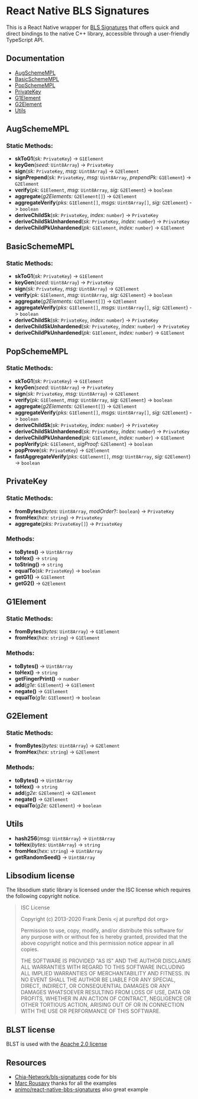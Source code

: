 # React Native BLS Signatures

This is a React Native wrapper for [BLS Signatures](https://github.com/Chia-Network/bls-signatures) that offers quick and direct bindings to the native C++ library, accessible through a user-friendly TypeScript API.

## Documentation

- [AugSchemeMPL](#augschemempl)
- [BasicSchemeMPL](#basicschemempl)
- [PopSchemeMPL](#popschemempl)
- [PrivateKey](#privatekey)
- [G1Element](#g1element)
- [G2Element](#g2element)
- [Utils](#utils)

## AugSchemeMPL

### Static Methods:

- **skToG1**(_sk:_ `PrivateKey`) -> `G1Element`
- **keyGen**(_seed:_ `Uint8Array`) -> `PrivateKey`
- **sign**(_sk:_ `PrivateKey`, _msg:_ `Uint8Array`) -> `G2Element`
- **signPrepend**(_sk:_ `PrivateKey`, _msg:_ `Uint8Array`, _prependPk:_ `G1Element`) -> `G2Element`
- **verify**(_pk:_ `G1Element`, _msg:_ `Uint8Array`, _sig:_ `G2Element`) -> `boolean`
- **aggregate**(_g2Elements:_ `G2Element[]`) -> `G2Element`
- **aggregateVerify**(_pks:_ `G1Element[]`, _msgs:_ `Uint8Array[]`, _sig:_ `G2Element`) -> `boolean`
- **deriveChildSk**(_sk:_ `PrivateKey`, _index:_ `number`) -> `PrivateKey`
- **deriveChildSkUnhardened**(_sk:_ `PrivateKey`, _index:_ `number`) -> `PrivateKey`
- **deriveChildPkUnhardened**(_pk:_ `G1Element`, _index:_ `number`) -> `G1Element`

## BasicSchemeMPL

### Static Methods:

- **skToG1**(_sk:_ `PrivateKey`) -> `G1Element`
- **keyGen**(_seed:_ `Uint8Array`) -> `PrivateKey`
- **sign**(_sk:_ `PrivateKey`, _msg:_ `Uint8Array`) -> `G2Element`
- **verify**(_pk:_ `G1Element`, _msg:_ `Uint8Array`, _sig:_ `G2Element`) -> `boolean`
- **aggregate**(_g2Elements:_ `G2Element[]`) -> `G2Element`
- **aggregateVerify**(_pks:_ `G1Element[]`, _msgs:_ `Uint8Array[]`, _sig:_ `G2Element`) -> `boolean`
- **deriveChildSk**(_sk:_ `PrivateKey`, _index:_ `number`) -> `PrivateKey`
- **deriveChildSkUnhardened**(_sk:_ `PrivateKey`, _index:_ `number`) -> `PrivateKey`
- **deriveChildPkUnhardened**(_pk:_ `G1Element`, _index:_ `number`) -> `G1Element`

## PopSchemeMPL

### Static Methods:

- **skToG1**(_sk:_ `PrivateKey`) -> `G1Element`
- **keyGen**(_seed:_ `Uint8Array`) -> `PrivateKey`
- **sign**(_sk:_ `PrivateKey`, _msg:_ `Uint8Array`) -> `G2Element`
- **verify**(_pk:_ `G1Element`, _msg:_ `Uint8Array`, _sig:_ `G2Element`) -> `boolean`
- **aggregate**(_g2Elements:_ `G2Element[]`) -> `G2Element`
- **aggregateVerify**(_pks:_ `G1Element[]`, _msgs:_ `Uint8Array[]`, _sig:_ `G2Element`) -> `boolean`
- **deriveChildSk**(_sk:_ `PrivateKey`, _index:_ `number`) -> `PrivateKey`
- **deriveChildSkUnhardened**(_sk:_ `PrivateKey`, _index:_ `number`) -> `PrivateKey`
- **deriveChildPkUnhardened**(_pk:_ `G1Element`, _index:_ `number`) -> `G1Element`
- **popVerify**(_pk:_ `G1Element`, _sigProof:_ `G2Element`) -> `boolean`
- **popProve**(_sk:_ `PrivateKey`) -> `G2Element`
- **fastAggregateVerify**(_pks:_ `G1Element[]`, _msg:_ `Uint8Array`, _sig:_ `G2Element`) -> `boolean`

## PrivateKey

### Static Methods:

- **fromBytes**(_bytes:_ `Uint8Array`, _modOrder_?: `boolean`) -> `PrivateKey`
- **fromHex**(_hex:_ `string`) -> `PrivateKey`
- **aggregate**(_pks:_ `PrivateKey[]`) -> `PrivateKey`

### Methods:

- **toBytes()** -> `Uint8Array`
- **toHex()** -> `string`
- **toString()** -> `string`
- **equalTo**(_sk:_ `PrivateKey`) -> `boolean`
- **getG1()** -> `G1Element`
- **getG2()** -> `G2Element`

## G1Element

### Static Methods:

- **fromBytes**(_bytes:_ `Uint8Array`) -> `G1Element`
- **fromHex**(_hex:_ `string`) -> `G1Element`

### Methods:

- **toBytes()** -> `Uint8Array`
- **toHex()** -> `string`
- **getFingerPrint()** -> `number`
- **add**(_g1e:_ `G1Element`) -> `G1Element`
- **negate()** -> `G1Element`
- **equalTo**(_g1e:_ `G1Element`) -> `boolean`

## G2Element

### Static Methods:

- **fromBytes**(_bytes:_ `Uint8Array`) -> `G2Element`
- **fromHex**(_hex:_ `string`) -> `G2Element`

### Methods:

- **toBytes()** -> `Uint8Array`
- **toHex()** -> `string`
- **add**(_g2e:_ `G2Element`) -> `G2Element`
- **negate()** -> `G2Element`
- **equalTo**(_g2e:_ `G2Element`) -> `boolean`

## Utils

- **hash256**(_msg:_ `Uint8Array`) -> `Uint8Array`
- **toHex**(_bytes:_ `Uint8Array`) -> `string`
- **fromHex**(_hex:_ `string`) -> `Uint8Array`
- **getRandomSeed()** -> `Uint8Array`

## Libsodium license

The libsodium static library is licensed under the ISC license which requires
the following copyright notice.

> ISC License
>
> Copyright (c) 2013-2020
> Frank Denis \<j at pureftpd dot org\>
>
> Permission to use, copy, modify, and/or distribute this software for any
> purpose with or without fee is hereby granted, provided that the above
> copyright notice and this permission notice appear in all copies.
>
> THE SOFTWARE IS PROVIDED "AS IS" AND THE AUTHOR DISCLAIMS ALL WARRANTIES
> WITH REGARD TO THIS SOFTWARE INCLUDING ALL IMPLIED WARRANTIES OF
> MERCHANTABILITY AND FITNESS. IN NO EVENT SHALL THE AUTHOR BE LIABLE FOR
> ANY SPECIAL, DIRECT, INDIRECT, OR CONSEQUENTIAL DAMAGES OR ANY DAMAGES
> WHATSOEVER RESULTING FROM LOSS OF USE, DATA OR PROFITS, WHETHER IN AN
> ACTION OF CONTRACT, NEGLIGENCE OR OTHER TORTIOUS ACTION, ARISING OUT OF
> OR IN CONNECTION WITH THE USE OR PERFORMANCE OF THIS SOFTWARE.

## BLST license

BLST is used with the
[Apache 2.0 license](https://github.com/supranational/blst/blob/master/LICENSE)

## Resources

- [Chia-Network/bls-signatures](https://github.com/Chia-Network/bls-signatures) code for bls
- [Marc Rousavy](https://github.com/mrousavy) thanks for all the examples
- [animo/react-native-bbs-signatures](https://github.com/animo/react-native-bbs-signatures) also great example
